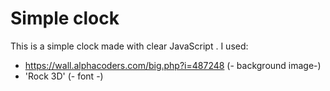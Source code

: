 # Simple clock

This is a simple clock made with clear JavaScript
.
I used:
 * https://wall.alphacoders.com/big.php?i=487248 (- background image-)
 * 'Rock 3D' (- font -)
